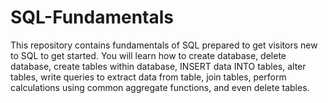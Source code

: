 # SQL-Fundamentals
This repository contains fundamentals of SQL prepared to get visitors new to SQL to get started. You will learn how to create database, delete database, create tables within database, INSERT data INTO tables, alter tables, write queries to extract data from table, join tables, perform calculations using common aggregate functions, and even delete tables.
